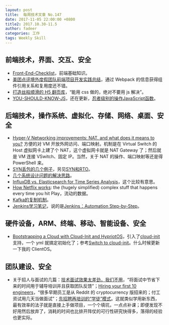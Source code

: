 ```yaml
---
layout: post
title:  每周技术文章 No.147
date: 2017-11-05 22:00:00 +0800
title2: 2017.10.30-11.5
author: fadeer
categories: 工作
tags: Weekly Skill
---
```


前端技术，界面、交互、安全
----
* [Front-End-Checklist](https://github.com/thedaviddias/Front-End-Checklist)，前端基础知识。
* [美团点评境外度假团队前端项目开发实践总结](https://tech.meituan.com/fe-overseas-practice.html)，通过 Webpack 的信息获得组件引用关系和复用度还不错。
* [打造丝般顺滑的 H5 翻页库](http://fex.baidu.com/blog/2017/10/build-a-silky-smooth-slide-library/)，“能用 css 做的，绝对不要用 js 解决”。
* [YOU-SHOULD-KNOW-JS](https://github.com/Nealyang/YOU-SHOULD-KNOW-JS)，还在更新，[忍者级别的操作JavaScript函数](https://github.com/Nealyang/YOU-SHOULD-KNOW-JS/blob/master/doc/basic_js/%E5%BF%8D%E8%80%85%E7%BA%A7%E5%88%AB%E7%9A%84%E6%93%8D%E4%BD%9C%E5%87%BD%E6%95%B0.md)。

后端技术，操作系统、虚拟化、存储、网络、桌面、安全
----
* [Hyper-V Networking improvements: NAT. and what does it means to you?](https://cloudtidings.com/2017/10/31/hyper-v-networking-improvements-nat-and-what-does-it-means-to-you/) 方便的对 VM 开放外网访问、端口映射。机制是在 Virtual Switch 的 Host 虚拟网卡上建了个 NAT，这个虚拟网卡就是 NAT Gateway 了；然后就是 VM 连接 VSwitch、固定 IP。当然，关于 NAT 的操作、端口映射等还是得 PowerShell 来。
* [SYN丢包的几个例子](https://huoding.com/2017/10/31/643)，另见[SYN和RTO](https://huoding.com/2017/08/13/628)。
* [几个系统设计问题的解决思路](http://www.raychase.net/4581)。
* [InfluxDB vs. Elasticsearch for Time Series Analysis](https://dzone.com/articles/influxdb-vs-elasticsearch-for-time-series-analysis)，这个比较有意思。
* [How Netflix works](https://medium.com/refraction-tech-everything/how-netflix-works-the-hugely-simplified-complex-stuff-that-happens-every-time-you-hit-play-3a40c9be254b): the (hugely simplified) complex stuff that happens every time you hit Play，流动的数据。
* [Kafka的复制机制](http://colobu.com/2017/11/02/kafka-replication/)。
* [Jenkins学习笔记](http://www.chenshake.com/jenkins%E5%AD%A6%E4%B9%A0%E7%AC%94%E8%AE%B0/)，说的是[Jenkins：Automation Step-by-Step](https://www.youtube.com/watch?v=89yWXXIOisk&list=PLhW3qG5bs-L_ZCOA4zNPSoGbnVQ-rp_dG)。

硬件设备，ARM、终端、移动、智能设备、安全
----
* [Bootstrapping a Cloud with Cloud-Init and HypriotOS](https://blog.hypriot.com/post/cloud-init-cloud-on-hypriot-x64/)，引入了[cloud-init](https://cloudinit.readthedocs.io/en/latest/index.html)支持，一个 yml 就搞定初始化了；参考[Switch to cloud-init](https://github.com/hypriot/image-builder-rpi/pull/192)。什么时候更新一下我的 ClientOS。

团队建设、安全
----
* 关于招人与面试的几篇：[技术面试效果太差劲，我们不用](http://36kr.com/p/5099793.html)，“将面试中节省下来的时间用于辅导培训并且获取团队反馈”；[Hiring your first 10 engineers](https://engineering.coinbase.com/hiring-your-first-10-engineers-68c6ff6b0f07)，“很多早期员工是从 Reddit 的 cryptocurrency 版招来的；付工资试用几天当做面试”；[先招聘再培训的“学徒”模式](https://36kr.com/p/5098797.html)。这就类似学用新东西，最有效率的法子就是直接上手做项目，一个个填坑，一点点补课；即便发现不好用然后放弃了，消耗的时间也比排开阵仗的可行性研究快得多，落得的经验也更实际。



